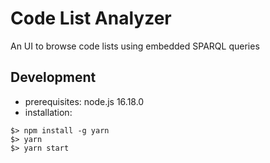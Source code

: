 # Code List Analyzer
An UI to browse code lists using embedded SPARQL queries

## Development
- prerequisites: node.js 16.18.0
- installation: 
```
$> npm install -g yarn
$> yarn
$> yarn start
```


